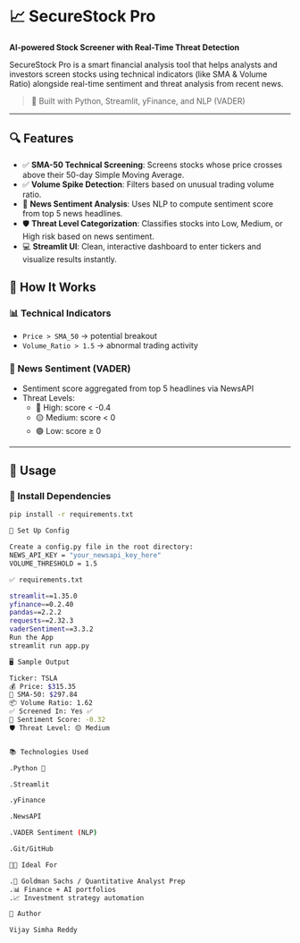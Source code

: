 # 📈 SecureStock Pro

**AI-powered Stock Screener with Real-Time Threat Detection**

SecureStock Pro is a smart financial analysis tool that helps analysts and investors screen stocks using technical indicators (like SMA & Volume Ratio) alongside real-time sentiment and threat analysis from recent news.

> 🚀 Built with Python, Streamlit, yFinance, and NLP (VADER)

---

## 🔍 Features

- ✅ **SMA-50 Technical Screening**: Screens stocks whose price crosses above their 50-day Simple Moving Average.
- ✅ **Volume Spike Detection**: Filters based on unusual trading volume ratio.
- 🧠 **News Sentiment Analysis**: Uses NLP to compute sentiment score from top 5 news headlines.
- 🛡️ **Threat Level Categorization**: Classifies stocks into Low, Medium, or High risk based on news sentiment.
- 💻 **Streamlit UI**: Clean, interactive dashboard to enter tickers and visualize results instantly.



## 🧠 How It Works

### 📊 Technical Indicators
- `Price > SMA_50` → potential breakout
- `Volume_Ratio > 1.5` → abnormal trading activity

### 📰 News Sentiment (VADER)
- Sentiment score aggregated from top 5 headlines via NewsAPI
- Threat Levels:
  - 🔴 High: score < -0.4
  - 🟡 Medium: score < 0
  - 🟢 Low: score ≥ 0

---

## 🚀 Usage

### 🔧 Install Dependencies

```bash
pip install -r requirements.txt

🔐 Set Up Config

Create a config.py file in the root directory:
NEWS_API_KEY = "your_newsapi_key_here"
VOLUME_THRESHOLD = 1.5

✅ requirements.txt

streamlit==1.35.0
yfinance==0.2.40
pandas==2.2.2
requests==2.32.3
vaderSentiment==3.3.2
Run the App
streamlit run app.py

🖥️ Sample Output

Ticker: TSLA
💰 Price: $315.35
📏 SMA-50: $297.84
📦 Volume Ratio: 1.62
✅ Screened In: Yes ✅
📰 Sentiment Score: -0.32
🛡️ Threat Level: 🟡 Medium


📚 Technologies Used

.Python 🐍

.Streamlit

.yFinance

.NewsAPI

.VADER Sentiment (NLP)

.Git/GitHub

👨‍💼 Ideal For

.💼 Goldman Sachs / Quantitative Analyst Prep
.📊 Finance + AI portfolios
.📈 Investment strategy automation

🙌 Author

Vijay Simha Reddy
